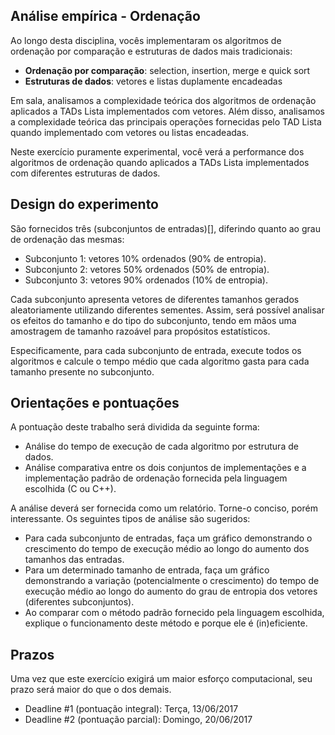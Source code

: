 ## Análise empírica - Ordenação

Ao longo desta disciplina, vocês implementaram os algoritmos de ordenação por comparação e estruturas de dados mais tradicionais:
* **Ordenação por comparação**: selection, insertion, merge e quick sort
* **Estruturas de dados**: vetores e listas duplamente encadeadas

Em sala, analisamos a complexidade teórica dos algoritmos de ordenação aplicados a TADs Lista implementados com vetores. Além disso,
analisamos a complexidade teórica das principais operações fornecidas pelo TAD Lista quando implementado com vetores ou listas encadeadas.

Neste exercício puramente experimental, você verá a performance dos algoritmos de ordenação quando aplicados a TADs Lista implementados com
diferentes estruturas de dados.

## Design do experimento

São fornecidos três (subconjuntos de entradas)[], diferindo quanto ao grau de ordenação das mesmas:

* Subconjunto 1: vetores 10% ordenados (90% de entropia).
* Subconjunto 2: vetores 50% ordenados (50% de entropia).
* Subconjunto 3: vetores 90% ordenados (10% de entropia).

Cada subconjunto apresenta vetores de diferentes tamanhos gerados aleatoriamente utilizando diferentes sementes. Assim, será possível analisar os efeitos do tamanho e do tipo do subconjunto, tendo em mãos uma amostragem de tamanho razoável para propósitos estatísticos.

Especificamente, para cada subconjunto de entrada, execute todos os algoritmos e calcule o tempo médio que cada algoritmo gasta para cada tamanho presente no subconjunto.

## Orientações e pontuações

A pontuação deste trabalho será dividida da seguinte forma:
 
* Análise do tempo de execução de cada algoritmo por estrutura de dados.
* Análise comparativa entre os dois conjuntos de implementações e a implementação padrão de ordenação fornecida pela linguagem escolhida (C ou C++).

A análise deverá ser fornecida como um relatório. Torne-o conciso, porém interessante. Os seguintes tipos de análise são sugeridos:

* Para cada subconjunto de entradas, faça um gráfico demonstrando o crescimento do tempo de execução médio ao longo do aumento dos tamanhos das entradas.
* Para um determinado tamanho de entrada, faça um gráfico demonstrando a variação (potencialmente o crescimento) do tempo de execução médio ao longo do aumento do grau de entropia dos vetores (diferentes subconjuntos).
* Ao comparar com o método padrão fornecido pela linguagem escolhida, explique o funcionamento deste método e porque ele é (in)eficiente.

## Prazos

Uma vez que este exercício exigirá um maior esforço computacional, seu prazo será maior do que o dos demais.
* Deadline #1 (pontuação integral): Terça, 13/06/2017</li>
* Deadline #2 (pontuação parcial): Domingo, 20/06/2017</li>

